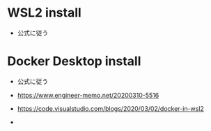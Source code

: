 # WSL2 install 
- 公式に従う
# Docker Desktop install 
- 公式に従う

- https://www.engineer-memo.net/20200310-5516
- https://code.visualstudio.com/blogs/2020/03/02/docker-in-wsl2
- 

